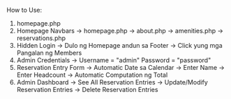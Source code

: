 How to Use:
1. homepage.php
2. Homepage Navbars -> homepage.php
                    -> about.php
                    -> amenities.php
                    -> reservations.php
3. Hidden Login -> Dulo ng Homepage andun sa Footer -> Click yung mga Pangalan ng Members
4. Admin Credentials -> Username = "admin" Password = "password"
5. Reservation Entry Form -> Automatic Date sa Calendar -> Enter Name -> Enter Headcount -> Automatic Computation ng Total
6. Admin Dashboard -> See All Reservation Entries
                   -> Update/Modify Reservation Entries
                   -> Delete Reservation Entries
